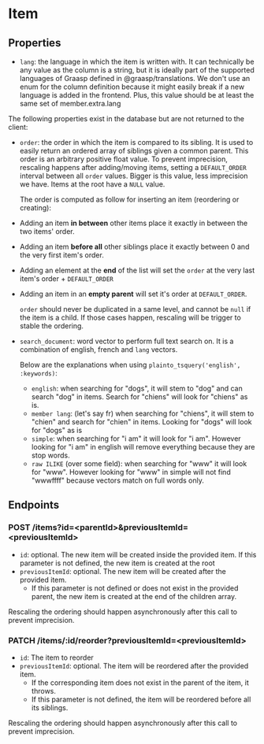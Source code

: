 # Item

## Properties

- `lang`: the language in which the item is written with. It can technically be any value as the column is a string, but it is ideally part of the supported languages of Graasp defined in @graasp/translations. We don't use an enum for the column definition because it might easily break if a new language is added in the frontend. Plus, this value should be at least the same set of member.extra.lang

The following properties exist in the database but are not returned to the client:

- `order`: the order in which the item is compared to its sibling. It is used to easily return an ordered array of siblings given a common parent. This order is an arbitrary positive float value. To prevent imprecision, rescaling happens after adding/moving items, setting a `DEFAULT_ORDER` interval between all `order` values. Bigger is this value, less imprecision we have. Items at the root have a `NULL` value.

  The order is computed as follow for inserting an item (reordering or creating):

- Adding an item **in between** other items place it exactly in between the two items' order.
- Adding an item **before all** other siblings place it exactly between 0 and the very first item's order.
- Adding an element at the **end** of the list will set the `order` at the very last item's order + `DEFAULT_ORDER`
- Adding an item in an **empty parent** will set it's order at `DEFAULT_ORDER`.

  `order` should never be duplicated in a same level, and cannot be `null` if the item is a child. If those cases happen, rescaling will be trigger to stable the ordering.

- `search_document`: word vector to perform full text search on. It is a combination of english, french and `lang` vectors.

  Below are the explanations when using `plainto_tsquery('english', :keywords)`:

  - `english`: when searching for "dogs", it will stem to "dog" and can search "dog" in items. Search for "chiens" will look for "chiens" as is.
  - `member lang`: (let's say fr) when searching for "chiens", it will stem to "chien" and search for "chien" in items. Looking for "dogs" will look for "dogs" as is
  - `simple`: when searching for "i am" it will look for "i am". However looking for "i am" in english will remove everything because they are stop words.
  - `raw ILIKE` (over some field): when searching for "www" it will look for "www". However looking for "www" in simple will not find "wwwffff" because vectors match on full words only.

## Endpoints

### POST /items?id=\<parentId\>&previousItemId=\<previousItemId\>

- `id`: optional. The new item will be created inside the provided item. If this parameter is not defined, the new item is created at the root
- `previousItemId`: optional. The new item will be created after the provided item.
  - If this parameter is not defined or does not exist in the provided parent, the new item is created at the end of the children array.

Rescaling the ordering should happen asynchronously after this call to prevent imprecision.

### PATCH /items/:id/reorder?previousItemId=\<previousItemId\>

- `id`: The item to reorder
- `previousItemId`: optional. The item will be reordered after the provided item.
  - If the corresponding item does not exist in the parent of the item, it throws.
  - If this parameter is not defined, the item will be reordered before all its siblings.

Rescaling the ordering should happen asynchronously after this call to prevent imprecision.
